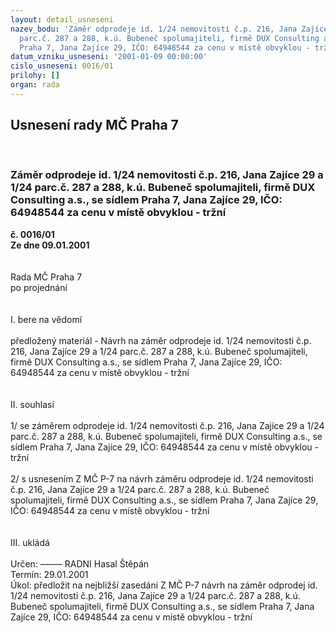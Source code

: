 ```yaml
---
layout: detail_usneseni
nazev_bodu: 'Záměr odprodeje id. 1/24 nemovitosti č.p. 216, Jana Zajíce 29 a 1/24
  parc.č. 287 a 288, k.ú. Bubeneč spolumajiteli, firmě DUX Consulting a.s., se sídlem
  Praha 7, Jana Zajíce 29, IČO: 64948544 za cenu v místě obvyklou - tržní'
datum_vzniku_usneseni: '2001-01-09 00:00:00'
cislo_usneseni: 0016/01
prilohy: []
organ: rada
---
```

<div id="ucUsn_pList" class="usn">
	<span><h2>Usnesení rady MČ Praha 7 </h2>
<br></span><div class="standBody">
<span><h3>Záměr odprodeje id. 1/24 nemovitosti č.p. 216, Jana Zajíce 29 a 1/24 parc.č. 287 a 288, k.ú. Bubeneč spolumajiteli, firmě DUX Consulting a.s., se sídlem Praha 7, Jana Zajíce 29, IČO: 64948544 za cenu v místě obvyklou - tržní</h3></span><div class="center">
		<strong>č. 0016/01</strong><br>
	</div>
<div class="center">
		<strong>Ze dne 09.01.2001</strong><br><br>
	</div>
<br>Rada MČ Praha 7<br>po projednání<br><br><br>I.	bere na vědomí<br><br> předložený materiál - Návrh na záměr odprodeje id. 1/24 nemovitosti č.p. 216, Jana Zajíce 29 a 1/24 parc.č. 287 a 288, k.ú. Bubeneč spolumajiteli, firmě DUX Consulting a.s., se sídlem Praha 7, Jana Zajíce 29, IČO: 64948544 za cenu v místě obvyklou - tržní<br><br><br>II.	souhlasí <br><br>1/ se záměrem  odprodeje id. 1/24 nemovitosti č.p. 216, Jana Zajíce 29 a 1/24 parc.č. 287 a 288, k.ú. Bubeneč spolumajiteli, firmě DUX Consulting a.s., se sídlem Praha 7, Jana Zajíce 29, IČO: 64948544       za cenu v místě obvyklou - tržní<br><br>2/ s usnesením Z MČ P-7 na návrh  záměru odprodeje id. 1/24 nemovitosti č.p. 216, Jana Zajíce 29 a 1/24 parc.č. 287 a 288, k.ú. Bubeneč spolumajiteli, firmě DUX Consulting a.s., se sídlem Praha 7, Jana Zajíce 29, IČO: 64948544  za cenu v místě obvyklou - tržní<br><br><br>III.	ukládá <br><br> Určen:	–––––	RADNI Hasal Štěpán<br>Termín: 29.01.2001<br>Úkol:	předložit na nejbližší zasedání Z MČ P-7 návrh na záměr odprodej id. 1/24 nemovitosti č.p. 216, Jana Zajíce 29 a 1/24 parc.č. 287 a 288, k.ú. Bubeneč spolumajiteli, firmě DUX Consulting a.s., se sídlem Praha 7, Jana Zajíce 29, IČO: 64948544 za cenu v místě obvyklou - tržní <br> <br><br> <br>
</div>
</div>